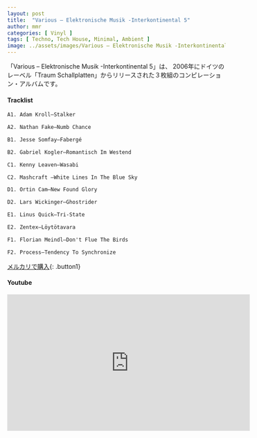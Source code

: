 ```yaml
---
layout: post
title:  "Various – Elektronische Musik -Interkontinental 5"
author: mmr
categories: [ Vinyl ]
tags: [ Techno, Tech House, Minimal, Ambient ]
image: ../assets/images/Various – Elektronische Musik -Interkontinental 5.jpg
---
```


「Various – Elektronische Musik -Interkontinental 5」は、
2006年にドイツのレーベル「Traum Schallplatten」からリリースされた３枚組のコンピレーション・アルバムです。

#### Tracklist
```md
A1. Adam Kroll–Stalker

A2. Nathan Fake–Numb Chance

B1. Jesse Somfay–Fabergé

B2. Gabriel Kogler–Romantisch Im Westend

C1. Kenny Leaven–Wasabi

C2. Mashcraft –White Lines In The Blue Sky

D1. Ortin Cam–New Found Glory

D2. Lars Wickinger–Ghostrider

E1. Linus Quick–Tri-State

E2. Zentex–Löytötavara

F1. Florian Meindl–Don't Flue The Birds

F2. Process–Tendency To Synchronize
```

[メルカリで購入](https://jp.mercari.com/item/m26372156759?afid=6142608987){: .button1}

#### Youtube
<iframe width="560" height="315" src="https://www.youtube.com/embed/ZwQHKnxcEFo?si=V5cRYOt-QpH755Zg" title="YouTube video player" frameborder="0" allow="accelerometer; autoplay; clipboard-write; encrypted-media; gyroscope; picture-in-picture; web-share" referrerpolicy="strict-origin-when-cross-origin" allowfullscreen></iframe>